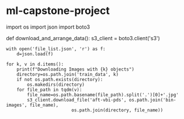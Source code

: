 # ml-capstone-project

import os
import json
import boto3

def download_and_arrange_data():
    s3_client = boto3.client('s3')

    with open('file_list.json', 'r') as f:
        d=json.load(f)

    for k, v in d.items():
        print(f"Downloading Images with {k} objects")
        directory=os.path.join('train_data', k)
        if not os.path.exists(directory):
            os.makedirs(directory)
        for file_path in tqdm(v):
            file_name=os.path.basename(file_path).split('.')[0]+'.jpg'
            s3_client.download_file('aft-vbi-pds', os.path.join('bin-images', file_name),
                             os.path.join(directory, file_name))
